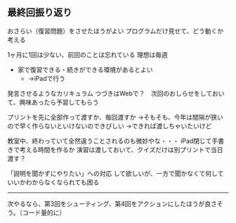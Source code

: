 
## 最終回振り返り
おさらい（復習問題）をさせたほうがよい
プログラムだけ見せて、どう動くか考える

1ヶ月に1回は少ない、前回のことは忘れている
理想は毎週

- 家で復習できる・続きができる環境があるとよい
  - →iPadで行う


発言させるようなカリキュラム
つづきはWebで？　次回のおしらせをしておいて、興味あったら予習してもらう

プリントを先に全部作って渡すか、毎回渡すか
→そもそも、今年は間隔が狭いので早く作らないといけないのできびしい
→できれば渡しちゃいたいけど

教室中、終わっていて全然違うことされるのも微妙やな・・・
iPad閉じて手書きで考える時間を作るか
演習は渡しておいて、クイズだけは別プリントで当日渡す？

「説明を聞かずにやりたい」への対応
して欲しいが、一方で聞かなくて何していいかわからなくなられても困る

---

次やるなら、第3回をシューティング、第4回をアクションにしたほうが良さそう。（コード量的に）
